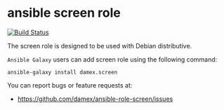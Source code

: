 # ansible screen role

[![Build Status](https://travis-ci.org/damex/ansible-role-screen.svg?branch=master)](https://travis-ci.org/damex/ansible-role-screen)

The screen role is designed to be used with Debian distributive.

`Ansible Galaxy` users can add screen role using the following command:

`ansible-galaxy install damex.screen`

You can report bugs or feature requests at:

* https://github.com/damex/ansible-role-screen/issues

